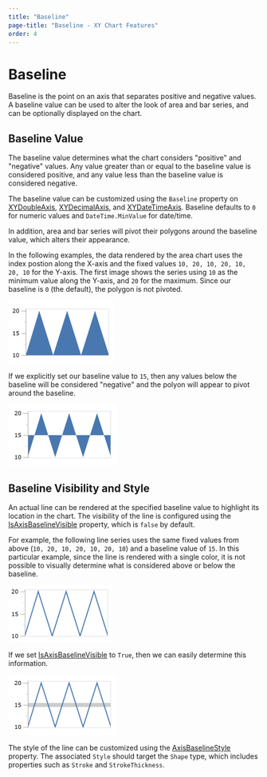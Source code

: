 ```yaml
---
title: "Baseline"
page-title: "Baseline - XY Chart Features"
order: 4
---
```

# Baseline

Baseline is the point on an axis that separates positive and negative values.  A baseline value can be used to alter the look of area and bar series, and can be optionally displayed on the chart.

## Baseline Value

The baseline value determines what the chart considers "positive" and "negative" values.  Any value greater than or equal to the baseline value is considered positive, and any value less than the baseline value is considered negative.

The baseline value can be customized using the `Baseline` property on [XYDoubleAxis](xref:ActiproSoftware.Windows.Controls.Charts.XYDoubleAxis), [XYDecimalAxis](xref:ActiproSoftware.Windows.Controls.Charts.XYDecimalAxis), and [XYDateTimeAxis](xref:ActiproSoftware.Windows.Controls.Charts.XYDateTimeAxis).  Baseline defaults to `0` for numeric values and `DateTime.MinValue` for date/time.

In addition, area and bar series will pivot their polygons around the baseline value, which alters their appearance.

In the following examples, the data rendered by the area chart uses the index postion along the X-axis and the fixed values `10, 20, 10, 20, 10, 20, 10` for the Y-axis.  The first image shows the series using `10` as the minimum value along the Y-axis, and `20` for the maximum.  Since our baseline is `0` (the default), the polygon is not pivoted.

![Screenshot](../images/chart-types-area2.png)

If we explicitly set our baseline value to `15`, then any values below the baseline will be considered "negative" and the polyon will appear to pivot around the baseline.

![Screenshot](../images/chart-types-area3.png)

## Baseline Visibility and Style

An actual line can be rendered at the specified baseline value to highlight its location in the chart.  The visibility of the line is configured using the [IsAxisBaselineVisible](xref:ActiproSoftware.Windows.Controls.Charts.XYChart.IsAxisBaselineVisible) property, which is `false` by default.

For example, the following line series uses the same fixed values from above (`10, 20, 10, 20, 10, 20, 10`) and a baseline value of `15`.  In this particular example, since the line is rendered with a single color, it is not possible to visually determine what is considered above or below the baseline.

![Screenshot](../images/appearance-baseline1.png)

If we set [IsAxisBaselineVisible](xref:ActiproSoftware.Windows.Controls.Charts.XYChart.IsAxisBaselineVisible) to `True`, then we can easily determine this information.

![Screenshot](../images/appearance-baseline2.png)

The style of the line can be customized using the [AxisBaselineStyle](xref:ActiproSoftware.Windows.Controls.Charts.XYChart.AxisBaselineStyle) property.  The associated `Style` should target the `Shape` type, which includes properties such as `Stroke` and `StrokeThickness`.
